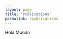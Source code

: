 ```yaml
---
layout: page
title: "Publications"
permalink: /publications
---
```


Hola Mundo
<script type="text/javascript" charset="utf-8">
	var pdpager =  {view:"pager",id:"pdpager",size:50, group:10};
	var popup = createPopup();webix.ui(createMainView());</script>
 